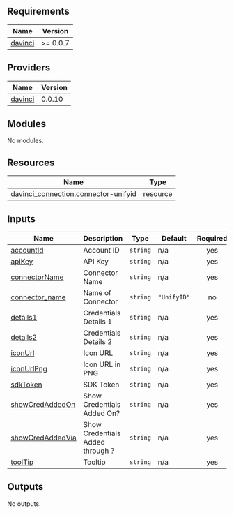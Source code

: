 <!-- BEGIN_TF_DOCS -->
## Requirements

| Name | Version |
|------|---------|
| <a name="requirement_davinci"></a> [davinci](#requirement\_davinci) | >= 0.0.7 |

## Providers

| Name | Version |
|------|---------|
| <a name="provider_davinci"></a> [davinci](#provider\_davinci) | 0.0.10 |

## Modules

No modules.

## Resources

| Name | Type |
|------|------|
| [davinci_connection.connector-unifyid](https://registry.terraform.io/providers/samir-gandhi/davinci/latest/docs/resources/connection) | resource |

## Inputs

| Name | Description | Type | Default | Required |
|------|-------------|------|---------|:--------:|
| <a name="input_accountId"></a> [accountId](#input\_accountId) | Account ID | `string` | n/a | yes |
| <a name="input_apiKey"></a> [apiKey](#input\_apiKey) | API Key | `string` | n/a | yes |
| <a name="input_connectorName"></a> [connectorName](#input\_connectorName) | Connector Name | `string` | n/a | yes |
| <a name="input_connector_name"></a> [connector\_name](#input\_connector\_name) | Name of Connector | `string` | `"UnifyID"` | no |
| <a name="input_details1"></a> [details1](#input\_details1) | Credentials Details 1 | `string` | n/a | yes |
| <a name="input_details2"></a> [details2](#input\_details2) | Credentials Details 2 | `string` | n/a | yes |
| <a name="input_iconUrl"></a> [iconUrl](#input\_iconUrl) | Icon URL | `string` | n/a | yes |
| <a name="input_iconUrlPng"></a> [iconUrlPng](#input\_iconUrlPng) | Icon URL in PNG | `string` | n/a | yes |
| <a name="input_sdkToken"></a> [sdkToken](#input\_sdkToken) | SDK Token | `string` | n/a | yes |
| <a name="input_showCredAddedOn"></a> [showCredAddedOn](#input\_showCredAddedOn) | Show Credentials Added On? | `string` | n/a | yes |
| <a name="input_showCredAddedVia"></a> [showCredAddedVia](#input\_showCredAddedVia) | Show Credentials Added through ? | `string` | n/a | yes |
| <a name="input_toolTip"></a> [toolTip](#input\_toolTip) | Tooltip | `string` | n/a | yes |

## Outputs

No outputs.
<!-- END_TF_DOCS -->